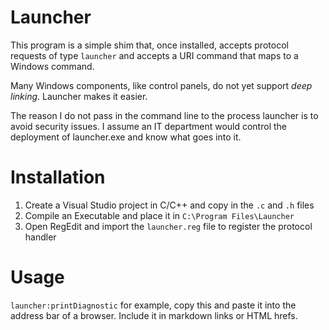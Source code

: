 # Launcher #
This program is a simple shim that, once installed, accepts protocol requests of type `launcher` 
and accepts a URI command that maps to a Windows command.

Many Windows components, like control panels, do not yet support _deep linking_. Launcher makes it easier.

The reason I do not pass in the command line to the process launcher is to avoid security issues. I assume
an IT department would control the deployment of launcher.exe and know what goes into it.

# Installation #
1. Create a Visual Studio project in C/C++ and copy in the `.c` and `.h` files
1. Compile an Executable and place it in `C:\Program Files\Launcher`
1. Open RegEdit and import the `launcher.reg` file to register the protocol handler

# Usage #
`launcher:printDiagnostic` for example, copy this and paste it into the address bar of a browser.  Include it in markdown links or HTML hrefs.

